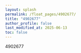 ```yaml
---
layout: splash
permalink: /float_pages/4902677/
title: "4902677"
author_profile: false
last_modified_at: 2025-06-13
toc: false
---
```

 
4902677
